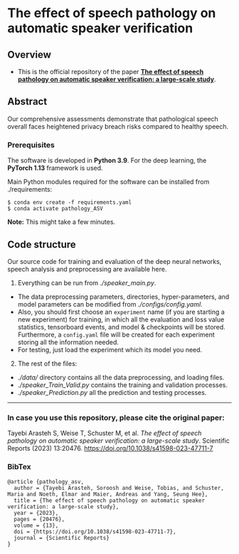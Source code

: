 # The effect of speech pathology on automatic speaker verification


Overview
------

* This is the official repository of the paper [**The effect of speech pathology on automatic speaker verification: a large-scale study**](https://www.nature.com/articles/s41598-023-47711-7).

Abstract
------
Our comprehensive assessments demonstrate that pathological speech overall faces heightened privacy breach risks compared to healthy speech.

### Prerequisites

The software is developed in **Python 3.9**. For the deep learning, the **PyTorch 1.13** framework is used.



Main Python modules required for the software can be installed from ./requirements:

```
$ conda env create -f requirements.yaml
$ conda activate pathology_ASV
```

**Note:** This might take a few minutes.


Code structure
---

Our source code for training and evaluation of the deep neural networks, speech analysis and preprocessing are available here.

1. Everything can be run from *./speaker_main.py*. 
* The data preprocessing parameters, directories, hyper-parameters, and model parameters can be modified from *./configs/config.yaml*.
* Also, you should first choose an `experiment` name (if you are starting a new experiment) for training, in which all the evaluation and loss value statistics, tensorboard events, and model & checkpoints will be stored. Furthermore, a `config.yaml` file will be created for each experiment storing all the information needed.
* For testing, just load the experiment which its model you need.

2. The rest of the files:
* *./data/* directory contains all the data preprocessing, and loading files.
* *./speaker_Train_Valid.py* contains the training and validation processes.
* *./speaker_Prediction.py* all the prediction and testing processes.



------
### In case you use this repository, please cite the original paper:

Tayebi Arasteh S, Weise T, Schuster M, et al. *The effect of speech pathology on automatic speaker verification: a large-scale study*. Scientific Reports (2023) 13:20476. 
https://doi.org/10.1038/s41598-023-47711-7

### BibTex

    @article {pathology_asv,
      author = {Tayebi Arasteh, Soroosh and Weise, Tobias, and Schuster, Maria and Noeth, Elmar and Maier, Andreas and Yang, Seung Hee},
      title = {The effect of speech pathology on automatic speaker verification: a large-scale study},
      year = {2023},
      pages = {20476},
      volume = {13},
      doi = {https://doi.org/10.1038/s41598-023-47711-7},
      journal = {Scientific Reports}
    }
